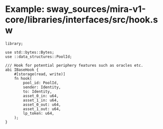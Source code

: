# Example: sway_sources/mira-v1-core/libraries/interfaces/src/hook.sw

```sway
library;

use std::bytes::Bytes;
use ::data_structures::PoolId;

/// Hook for potential periphery features such as oracles etc.
abi IBaseHook {
    #[storage(read, write)]
    fn hook(
        pool_id: PoolId,
        sender: Identity,
        to: Identity,
        asset_0_in: u64,
        asset_1_in: u64,
        asset_0_out: u64,
        asset_1_out: u64,
        lp_token: u64,
    );
}

```
